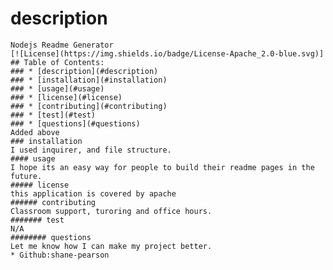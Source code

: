 # description  
    Nodejs Readme Generator
    [![License](https://img.shields.io/badge/License-Apache_2.0-blue.svg)]
    ## Table of Contents:
    ### * [description](#description)
    ### * [installation](#installation)
    ### * [usage](#usage)
    ### * [license](#license)
    ### * [contributing](#contributing)
    ### * [test](#test)
    ### * [questions](#questions)
    Added above
    ### installation
    I used inquirer, and file structure. 
    #### usage
    I hope its an easy way for people to build their readme pages in the future.
    ##### license
    this application is covered by apache
    ###### contributing
    Classroom support, turoring and office hours. 
    ####### test
    N/A
    ######## questions 
    Let me know how I can make my project better.
    * Github:shane-pearson